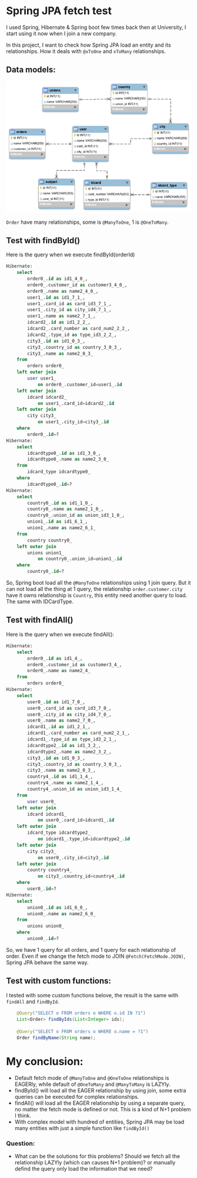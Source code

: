 # Spring JPA fetch test
I used Spring, Hibernate & Spring boot few times back then at University, I start using it now when I join a new company.

In this project, I want to check how Spring JPA load an entity and its relationships. How it deals with `@xToOne` and `xToMany` relationships.

## Data models:
![](schema.png)

`Order` have many relationships, some is `@ManyToOne`, 1 is `@OneToMany`.


## Test with findById()
Here is the query when we execute findById(orderId)
```sql
Hibernate: 
    select
        order0_.id as id1_4_0_,
        order0_.customer_id as customer3_4_0_,
        order0_.name as name2_4_0_,
        user1_.id as id1_7_1_,
        user1_.card_id as card_id3_7_1_,
        user1_.city_id as city_id4_7_1_,
        user1_.name as name2_7_1_,
        idcard2_.id as id1_2_2_,
        idcard2_.card_number as card_num2_2_2_,
        idcard2_.type_id as type_id3_2_2_,
        city3_.id as id1_0_3_,
        city3_.country_id as country_3_0_3_,
        city3_.name as name2_0_3_ 
    from
        orders order0_ 
    left outer join
        user user1_ 
            on order0_.customer_id=user1_.id 
    left outer join
        idcard idcard2_ 
            on user1_.card_id=idcard2_.id 
    left outer join
        city city3_ 
            on user1_.city_id=city3_.id 
    where
        order0_.id=?
Hibernate: 
    select
        idcardtype0_.id as id1_3_0_,
        idcardtype0_.name as name2_3_0_ 
    from
        idcard_type idcardtype0_ 
    where
        idcardtype0_.id=?
Hibernate: 
    select
        country0_.id as id1_1_0_,
        country0_.name as name2_1_0_,
        country0_.union_id as union_id3_1_0_,
        union1_.id as id1_6_1_,
        union1_.name as name2_6_1_ 
    from
        country country0_ 
    left outer join
        unions union1_ 
            on country0_.union_id=union1_.id 
    where
        country0_.id=?
```

So, Spring boot load all the `@ManyToOne` relationships using 1 join query.
But it can not load all the thing at 1 query, the relationship `order.customer.city` have it owns relationship is `Country`, this entity need another query to load. The same with IDCardType.

## Test with findAll()
Here is the query when we execute findAll():
```sql
Hibernate: 
    select
        order0_.id as id1_4_,
        order0_.customer_id as customer3_4_,
        order0_.name as name2_4_ 
    from
        orders order0_
Hibernate: 
    select
        user0_.id as id1_7_0_,
        user0_.card_id as card_id3_7_0_,
        user0_.city_id as city_id4_7_0_,
        user0_.name as name2_7_0_,
        idcard1_.id as id1_2_1_,
        idcard1_.card_number as card_num2_2_1_,
        idcard1_.type_id as type_id3_2_1_,
        idcardtype2_.id as id1_3_2_,
        idcardtype2_.name as name2_3_2_,
        city3_.id as id1_0_3_,
        city3_.country_id as country_3_0_3_,
        city3_.name as name2_0_3_,
        country4_.id as id1_1_4_,
        country4_.name as name2_1_4_,
        country4_.union_id as union_id3_1_4_ 
    from
        user user0_ 
    left outer join
        idcard idcard1_ 
            on user0_.card_id=idcard1_.id 
    left outer join
        idcard_type idcardtype2_ 
            on idcard1_.type_id=idcardtype2_.id 
    left outer join
        city city3_ 
            on user0_.city_id=city3_.id 
    left outer join
        country country4_ 
            on city3_.country_id=country4_.id 
    where
        user0_.id=?
Hibernate: 
    select
        union0_.id as id1_6_0_,
        union0_.name as name2_6_0_ 
    from
        unions union0_ 
    where
        union0_.id=?
```
So, we have 1 query for all orders, and 1 query for each relationship of order.
Even if we change the fetch mode to JOIN `@Fetch(FetchMode.JOIN)`, Spring JPA behave the same way.

## Test with custom functions:
I tested with some custom functions belove, the result is the same with `findAll` and `findById`.
```java
    @Query("SELECT o FROM orders o WHERE o.id IN ?1")
    List<Order> findByIds(List<Integer> ids);
    
    @Query("SELECT o FROM orders o WHERE o.name = ?1")
    Order findByName(String name);
```

# My conclusion:
- Default fetch mode of `@ManyToOne` and `@OneToOne` relationships is EAGERly, while default of `@OneToMany` and `@ManyToMany` is LAZYly.
- findById() will load all the EAGER relationship by using join, some extra queries can be executed for complex relationships.
- findAll() will load all the EAGER relationship by using a separate query, no matter the fetch mode is defined or not. This is a kind of N+1 problem I think.
- With complex model with hundred of entities, Spring JPA may be load many entities with just a simple function like `findById()`

### Question:
- What can be the solutions for this problems? Should we fetch all the relationship LAZYly (which can causes N+1 problem)? or manually defind the query only load the information that we need?